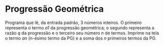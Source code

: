 # Progressão Geométrica

Programa que lê, da entrada padrão, 3 números inteiros. O primeiro representa o termo _a1_ da progressão geométrica; o segundo representa a razão _q_ da progressão e o terceiro seu número _n_ de termos. Imprime na tela o termo _an_ (n-ésimo termo da PG) e a soma dos _n_ primeiros termos da PG.